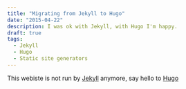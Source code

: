 ```yaml
---
title: "Migrating from Jekyll to Hugo"
date: "2015-04-22"
description: I was ok with Jekyll, with Hugo I'm happy.
draft: true
tags:
  - Jekyll
  - Hugo
  - Static site generators
---
```


This webiste is not run by [Jekyll](http://jekyllrb.com/) anymore, say hello to [Hugo](http://gohugo.io/)